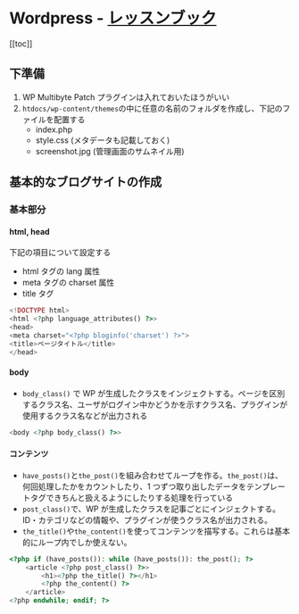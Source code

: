 # Wordpress - [レッスンブック](https://www.amazon.co.jp/WordPressレッスンブックHTML5-CSS3準拠-エビスコム-ebook/dp/B07B2RNCZ1)

[[toc]]

## 下準備

1. WP Multibyte Patch プラグインは入れておいたほうがいい
1. `htdocs/wp-content/themes`の中に任意の名前のフォルダを作成し、下記のファイルを配置する
   - index.php
   - style.css (メタデータも記載しておく)
   - screenshot.jpg (管理画面のサムネイル用)

## 基本的なブログサイトの作成

### 基本部分

#### html, head

下記の項目について設定する

- html タグの lang 属性
- meta タグの charset 属性
- title タグ

```php
<!DOCTYPE html>
<html <?php language_attributes() ?>>
<head>
<meta charset="<?php bloginfo('charset') ?>">
<title>ページタイトル</title>
</head>
```

#### body

- `body_class()` で WP が生成したクラスをインジェクトする。ページを区別するクラス名、ユーザがログイン中かどうかを示すクラス名、プラグインが使用するクラス名などが出力される

```php
<body <?php body_class() ?>>
```

#### コンテンツ

- `have_posts()`と`the_post()`を組み合わせてループを作る。`the_post()`は、何回処理したかをカウントしたり、1 つずつ取り出したデータをテンプレートタグできちんと扱えるようにしたりする処理を行っている
- `post_class()`で、WP が生成したクラスを記事ごとにインジェクトする。ID・カテゴリなどの情報や、プラグインが使うクラス名が出力される。
- `the_title()`や`the_content()`を使ってコンテンツを描写する。これらは基本的にループ内でしか使えない。

```php
<?php if (have_posts()): while (have_posts()): the_post(); ?>
    <article <?php post_class() ?>>
        <h1><?php the_title() ?></h1>
        <?php the_content() ?>
    </article>
<?php endwhile; endif; ?>
```
